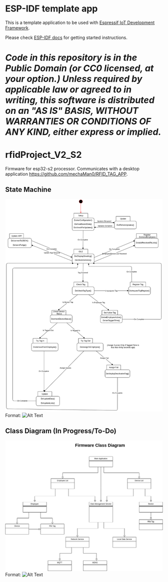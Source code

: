 ESP-IDF template app
====================

This is a template application to be used with [Espressif IoT Development Framework](https://github.com/espressif/esp-idf).

Please check [ESP-IDF docs](https://docs.espressif.com/projects/esp-idf/en/latest/get-started/index.html) for getting started instructions.

*Code in this repository is in the Public Domain (or CC0 licensed, at your option.)
Unless required by applicable law or agreed to in writing, this
software is distributed on an "AS IS" BASIS, WITHOUT WARRANTIES OR
CONDITIONS OF ANY KIND, either express or implied.*
=======
# rfidProject_V2_S2
Firmware for esp32-s2 processor. Communicates with a desktop application https://github.com/mechaMan0/RFID_TAG_APP. 

## State Machine
![GitHub Logo](/images/state-machine-firmware.png)
Format: ![Alt Text](url)

## Class Diagram (In Progress/To-Do)
![GitHub Logo](/images/FirmwareClassDiagram.png)
Format: ![Alt Text](url)

